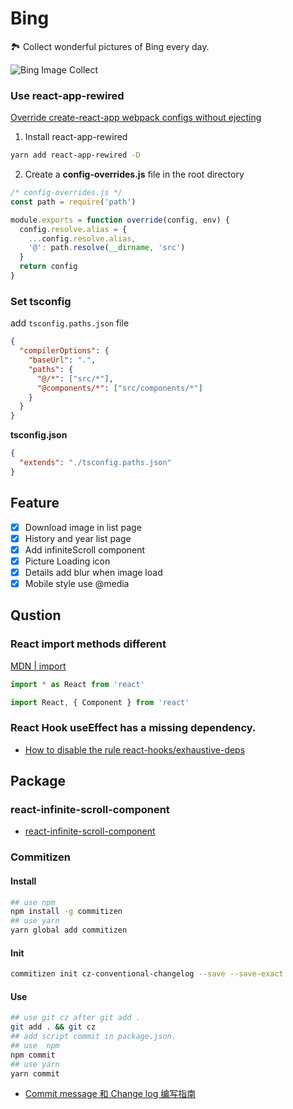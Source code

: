 # Bing

🏞 Collect wonderful pictures of Bing every day.

![Bing Image Collect](https://sailor-1256168624.cos.ap-chengdu.myqcloud.com/bing.jpg)

### Use react-app-rewired

[Override create-react-app webpack configs without ejecting](https://github.com/timarney/react-app-rewired)

1. Install react-app-rewired

```bash
yarn add react-app-rewired -D
```

2. Create a **config-overrides.js** file in the root directory

```js
/* config-overrides.js */
const path = require('path')

module.exports = function override(config, env) {
  config.resolve.alias = {
    ...config.resolve.alias,
    '@': path.resolve(__dirname, 'src')
  }
  return config
}
```

### Set tsconfig

add `tsconfig.paths.json` file

```json
{
  "compilerOptions": {
    "baseUrl": ".",
    "paths": {
      "@/*": ["src/*"],
      "@components/*": ["src/components/*"]
    }
  }
}
```

**tsconfig.json**

```json
{
  "extends": "./tsconfig.paths.json"
}
```

## Feature

- [x] Download image in list page
- [x] History and year list page
- [x] Add infiniteScroll component
- [x] Picture Loading icon
- [x] Details add blur when image load
- [x] Mobile style use @media

## Qustion

### React import methods different

[MDN | import](https://developer.mozilla.org/zh-CN/docs/Web/JavaScript/Reference/Statements/import)

```js
import * as React from 'react'
```

```js
import React, { Component } from 'react'
```

### React Hook useEffect has a missing dependency.

- [How to disable the rule react-hooks/exhaustive-deps](https://github.com/facebook/create-react-app/issues/6880)

## Package

### react-infinite-scroll-component

- [react-infinite-scroll-component](https://github.com/ankeetmaini/react-infinite-scroll-component)

### Commitizen

#### Install

```bash
## use npm
npm install -g commitizen
## use yarn
yarn global add commitizen
```

#### Init

```bash
commitizen init cz-conventional-changelog --save --save-exact
```

#### Use

```bash
## use git cz after git add .
git add . && git cz
## add script commit in package.json.
## use  npm
npm commit
## use yarn
yarn commit
```

- [Commit message 和 Change log 编写指南](http://www.ruanyifeng.com/blog/2016/01/commit_message_change_log.html)
